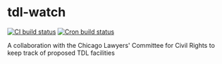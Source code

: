 # tdl-watch

[![CI build status](https://github.com/chihacknight/tdl-watch/workflows/CI/badge.svg)](https://github.com/chihacknight/tdl-watch/actions?query=workflow%3ACI)
[![Cron build status](https://github.com/chihacknight/tdl-watch/workflows/Cron/badge.svg)](https://github.com/chihacknight/tdl-watch/actions?query=workflow%3ACron)

A collaboration with the Chicago Lawyers' Committee for Civil Rights to keep track of proposed TDL facilities
